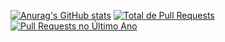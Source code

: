 [![Anurag's GitHub stats](https://github-readme-stats.vercel.app/api?username=GaBriellaCaRdosoInacio&count_private=true&include_all_commits=true&show_icons=true&hide=contribs,prs&cache_seconds=86400&theme=midnight-purple)](https://github.com/GaBriellaCaRdosoInacio)
[![Total de Pull Requests](https://img.shields.io/github/issues-pr/GaBriellaCaRdosoInacio/GaBriellaCaRdosoInacio)](https://github.com/GaBriellaCaRdosoInacio/GaBriellaCaRdosoInacio/pulls?q=is%3Apr+is%3Aopen)
[![Pull Requests no Último Ano](https://img.shields.io/github/issues-pr/GaBriellaCaRdosoInacio/GaBriellaCaRdosoInacio?since=1%20year%20ago)](https://github.com/GaBriellaCaRdosoInacio/GaBriellaCaRdosoInacio/pulls?q=is%3Apr+is%3Aopen+created%3A%3E2022-12-14T00%3A00%3A00Z)
